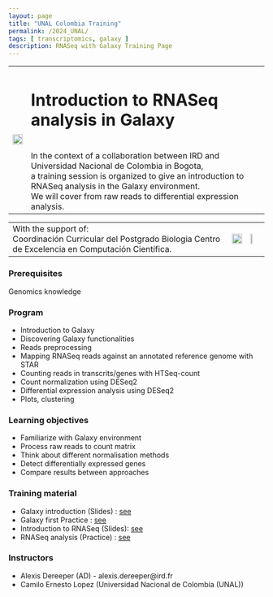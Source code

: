 ```yaml
---
layout: page
title: "UNAL Colombia Training"
permalink: /2024_UNAL/
tags: [ transcriptomics, galaxy ]
description: RNASeq with Galaxy Training Page
---
```

<table class="table-contact">
<tr>
<td><img width="100%" src="{{ site.url }}/images/trainings-rnaseq.png" alt="" />
</td>
<td>
<h1> Introduction to RNASeq analysis in Galaxy</h1><br />
In the context of a collaboration between IRD and Universidad Nacional de Colombia in Bogota,<br/> a training session is organized to give an introduction to RNASeq analysis in the Galaxy environment. <br/>We will cover from raw reads to differential expression analysis.
</td>
</tr>
</table>

<table class="table-contact">
<tr>
<td>
    With the support of:<br/>
Coordinación Curricular del Postgrado Biologia 
Centro de Excelencia en Computación Científica.
</td>
<td><img width="100%" src="{{ site.url }}/images/logo_ird.png" alt="" /></td>
<td><img width="20%" src="{{ site.url }}/images/logo/logo-Universidad-Nacional.png" alt="" /></td>
</tr>
</table>


### Prerequisites
Genomics knowledge

<div id="colonne1">
<h3>Program</h3>
<ul>
<li> Introduction to Galaxy </li>
<li> Discovering Galaxy functionalities </li>
<li> Reads preprocessing </li>
<li> Mapping RNASeq reads against an annotated reference genome with STAR </li>
<li> Counting reads in transcrits/genes with HTSeq-count </li>
<li> Count normalization using DESeq2 </li>
<li> Differential expression analysis using DESeq2 </li>
<li> Plots, clustering </li>
</ul>
</div>

<div id="colonne2">
<h3>Learning objectives</h3>
<ul>
<li>Familiarize with Galaxy environment </li>
<li>Process raw reads to count matrix </li>
<li>Think about different normalisation methods</li>
<li>Detect differentially expressed genes</li>
<li>Compare results between approaches</li>
</ul>
</div>

<div id="colonne3">
<h3>Training material</h3>
<ul>
<li>Galaxy introduction (Slides) : <a target="_blank" href="https://training.galaxyproject.org/training-material/topics/introduction/tutorials/introduction/slides.html#9">see</a></li>
<li>Galaxy first Practice : <a target="_blank" href="https://training.galaxyproject.org/training-material/topics/introduction/tutorials/galaxy-intro-101/tutorial.html">see</a> </li>
<li>Introduction to RNASeq (Slides): <a target="_blank" href="{{ site.url }}/files/cours_rnaseq_2024_0.pdf">see</a> </li>
<li>RNASeq analysis (Practice) : <a target="_blank" href="https://training.galaxyproject.org/training-material/topics/transcriptomics/tutorials/ref-based/tutorial.html">see</a> </li>
</ul>
</div>

<div id="nextInline" class="clearfix">
<h3>Instructors</h3>
<ul>
    <li>Alexis Dereeper (AD) - alexis.dereeper@ird.fr </li>
    <li>Camilo Ernesto Lopez (Universidad Nacional de Colombia (UNAL))</li>
</ul>

</div>



